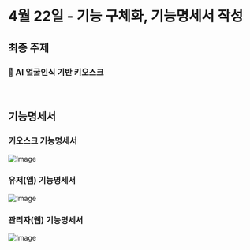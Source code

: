 # 4월 22일 - 기능 구체화, 기능명세서 작성

## 최종 주제

### 🔐 AI 얼굴인식 기반 키오스크

<br/>

## 기능명세서

### 키오스크 기능명세서

![Image](https://key-wi.s3.ap-northeast-2.amazonaws.com/readmeImage/%ED%82%A4%EC%98%A4%EC%8A%A4%ED%81%AC1.png)

### 유저(앱) 기능명세서

![Image](https://key-wi.s3.ap-northeast-2.amazonaws.com/readmeImage/%EC%9C%A0%EC%A0%80+%EC%95%B1.png)

### 관리자(웹) 기능명세서

![Image](https://key-wi.s3.ap-northeast-2.amazonaws.com/readmeImage/%EA%B4%80%EB%A6%AC%EC%9E%901.png)
